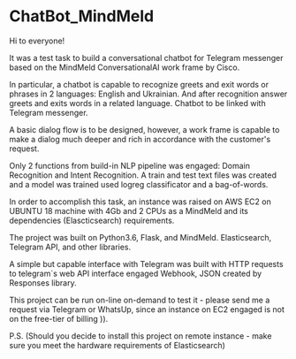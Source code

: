 # ChatBot_MindMeld
Hi to everyone!

It was a test task to build a conversational chatbot for Telegram messenger based on the MindMeld ConversationalAI work frame by Cisco.

In particular, a chatbot is capable to recognize greets and exit words or phrases in 2 languages: English and Ukrainian. And after recognition answer greets and exits words in a related language. Chatbot to be linked with Telegram messenger.

A basic dialog flow is to be designed, however, a work frame is capable to make a dialog much deeper and rich in accordance with the customer's request.

Only 2 functions from build-in NLP pipeline was engaged: Domain Recognition and Intent Recognition. A train and test text files was created and a model was trained used logreg classificator and a bag-of-words.

In order to accomplish this task, an instance was raised on AWS EC2 on UBUNTU 18 machine with 4Gb and 2 CPUs as a MindMeld and its dependencies (Elascticsearch) requirements.

The project was built on Python3.6, Flask, and MindMeld. Elasticsearch, Telegram API, and other libraries.

A simple but capable interface with Telegram was built with HTTP requests to telegram`s web API interface engaged Webhook, JSON created by Responses library.

This project can be run on-line on-demand to test it - please send me a request via Telegram or WhatsUp, since an instance on EC2 engaged is not on the free-tier of billing )).

P.S. (Should you decide to install this project on remote instance - make sure you meet the hardware requirements of Elasticsearch)
